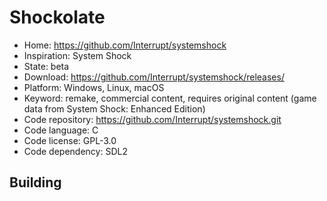 # Shockolate

- Home: https://github.com/Interrupt/systemshock
- Inspiration: System Shock
- State: beta
- Download: https://github.com/Interrupt/systemshock/releases/
- Platform: Windows, Linux, macOS
- Keyword: remake, commercial content, requires original content (game data from System Shock: Enhanced Edition)
- Code repository: https://github.com/Interrupt/systemshock.git
- Code language: C
- Code license: GPL-3.0
- Code dependency: SDL2

## Building
